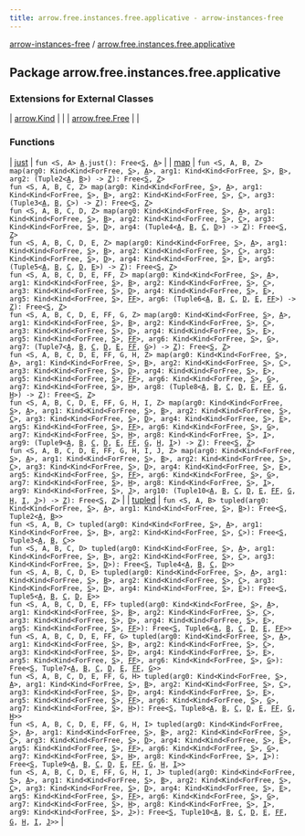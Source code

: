 ```yaml
---
title: arrow.free.instances.free.applicative - arrow-instances-free
---
```


[arrow-instances-free](../index.html) / [arrow.free.instances.free.applicative](./index.html)

## Package arrow.free.instances.free.applicative

### Extensions for External Classes

| [arrow.Kind](arrow.-kind/index.html) |  |
| [arrow.free.Free](arrow.free.-free/index.html) |  |

### Functions

| [just](just.html) | `fun <S, A> `[`A`](just.html#A)`.just(): Free<`[`S`](just.html#S)`, `[`A`](just.html#A)`>` |
| [map](map.html) | `fun <S, A, B, Z> map(arg0: Kind<Kind<ForFree, `[`S`](map.html#S)`>, `[`A`](map.html#A)`>, arg1: Kind<Kind<ForFree, `[`S`](map.html#S)`>, `[`B`](map.html#B)`>, arg2: (Tuple2<`[`A`](map.html#A)`, `[`B`](map.html#B)`>) -> `[`Z`](map.html#Z)`): Free<`[`S`](map.html#S)`, `[`Z`](map.html#Z)`>`<br>`fun <S, A, B, C, Z> map(arg0: Kind<Kind<ForFree, `[`S`](map.html#S)`>, `[`A`](map.html#A)`>, arg1: Kind<Kind<ForFree, `[`S`](map.html#S)`>, `[`B`](map.html#B)`>, arg2: Kind<Kind<ForFree, `[`S`](map.html#S)`>, `[`C`](map.html#C)`>, arg3: (Tuple3<`[`A`](map.html#A)`, `[`B`](map.html#B)`, `[`C`](map.html#C)`>) -> `[`Z`](map.html#Z)`): Free<`[`S`](map.html#S)`, `[`Z`](map.html#Z)`>`<br>`fun <S, A, B, C, D, Z> map(arg0: Kind<Kind<ForFree, `[`S`](map.html#S)`>, `[`A`](map.html#A)`>, arg1: Kind<Kind<ForFree, `[`S`](map.html#S)`>, `[`B`](map.html#B)`>, arg2: Kind<Kind<ForFree, `[`S`](map.html#S)`>, `[`C`](map.html#C)`>, arg3: Kind<Kind<ForFree, `[`S`](map.html#S)`>, `[`D`](map.html#D)`>, arg4: (Tuple4<`[`A`](map.html#A)`, `[`B`](map.html#B)`, `[`C`](map.html#C)`, `[`D`](map.html#D)`>) -> `[`Z`](map.html#Z)`): Free<`[`S`](map.html#S)`, `[`Z`](map.html#Z)`>`<br>`fun <S, A, B, C, D, E, Z> map(arg0: Kind<Kind<ForFree, `[`S`](map.html#S)`>, `[`A`](map.html#A)`>, arg1: Kind<Kind<ForFree, `[`S`](map.html#S)`>, `[`B`](map.html#B)`>, arg2: Kind<Kind<ForFree, `[`S`](map.html#S)`>, `[`C`](map.html#C)`>, arg3: Kind<Kind<ForFree, `[`S`](map.html#S)`>, `[`D`](map.html#D)`>, arg4: Kind<Kind<ForFree, `[`S`](map.html#S)`>, `[`E`](map.html#E)`>, arg5: (Tuple5<`[`A`](map.html#A)`, `[`B`](map.html#B)`, `[`C`](map.html#C)`, `[`D`](map.html#D)`, `[`E`](map.html#E)`>) -> `[`Z`](map.html#Z)`): Free<`[`S`](map.html#S)`, `[`Z`](map.html#Z)`>`<br>`fun <S, A, B, C, D, E, FF, Z> map(arg0: Kind<Kind<ForFree, `[`S`](map.html#S)`>, `[`A`](map.html#A)`>, arg1: Kind<Kind<ForFree, `[`S`](map.html#S)`>, `[`B`](map.html#B)`>, arg2: Kind<Kind<ForFree, `[`S`](map.html#S)`>, `[`C`](map.html#C)`>, arg3: Kind<Kind<ForFree, `[`S`](map.html#S)`>, `[`D`](map.html#D)`>, arg4: Kind<Kind<ForFree, `[`S`](map.html#S)`>, `[`E`](map.html#E)`>, arg5: Kind<Kind<ForFree, `[`S`](map.html#S)`>, `[`FF`](map.html#FF)`>, arg6: (Tuple6<`[`A`](map.html#A)`, `[`B`](map.html#B)`, `[`C`](map.html#C)`, `[`D`](map.html#D)`, `[`E`](map.html#E)`, `[`FF`](map.html#FF)`>) -> `[`Z`](map.html#Z)`): Free<`[`S`](map.html#S)`, `[`Z`](map.html#Z)`>`<br>`fun <S, A, B, C, D, E, FF, G, Z> map(arg0: Kind<Kind<ForFree, `[`S`](map.html#S)`>, `[`A`](map.html#A)`>, arg1: Kind<Kind<ForFree, `[`S`](map.html#S)`>, `[`B`](map.html#B)`>, arg2: Kind<Kind<ForFree, `[`S`](map.html#S)`>, `[`C`](map.html#C)`>, arg3: Kind<Kind<ForFree, `[`S`](map.html#S)`>, `[`D`](map.html#D)`>, arg4: Kind<Kind<ForFree, `[`S`](map.html#S)`>, `[`E`](map.html#E)`>, arg5: Kind<Kind<ForFree, `[`S`](map.html#S)`>, `[`FF`](map.html#FF)`>, arg6: Kind<Kind<ForFree, `[`S`](map.html#S)`>, `[`G`](map.html#G)`>, arg7: (Tuple7<`[`A`](map.html#A)`, `[`B`](map.html#B)`, `[`C`](map.html#C)`, `[`D`](map.html#D)`, `[`E`](map.html#E)`, `[`FF`](map.html#FF)`, `[`G`](map.html#G)`>) -> `[`Z`](map.html#Z)`): Free<`[`S`](map.html#S)`, `[`Z`](map.html#Z)`>`<br>`fun <S, A, B, C, D, E, FF, G, H, Z> map(arg0: Kind<Kind<ForFree, `[`S`](map.html#S)`>, `[`A`](map.html#A)`>, arg1: Kind<Kind<ForFree, `[`S`](map.html#S)`>, `[`B`](map.html#B)`>, arg2: Kind<Kind<ForFree, `[`S`](map.html#S)`>, `[`C`](map.html#C)`>, arg3: Kind<Kind<ForFree, `[`S`](map.html#S)`>, `[`D`](map.html#D)`>, arg4: Kind<Kind<ForFree, `[`S`](map.html#S)`>, `[`E`](map.html#E)`>, arg5: Kind<Kind<ForFree, `[`S`](map.html#S)`>, `[`FF`](map.html#FF)`>, arg6: Kind<Kind<ForFree, `[`S`](map.html#S)`>, `[`G`](map.html#G)`>, arg7: Kind<Kind<ForFree, `[`S`](map.html#S)`>, `[`H`](map.html#H)`>, arg8: (Tuple8<`[`A`](map.html#A)`, `[`B`](map.html#B)`, `[`C`](map.html#C)`, `[`D`](map.html#D)`, `[`E`](map.html#E)`, `[`FF`](map.html#FF)`, `[`G`](map.html#G)`, `[`H`](map.html#H)`>) -> `[`Z`](map.html#Z)`): Free<`[`S`](map.html#S)`, `[`Z`](map.html#Z)`>`<br>`fun <S, A, B, C, D, E, FF, G, H, I, Z> map(arg0: Kind<Kind<ForFree, `[`S`](map.html#S)`>, `[`A`](map.html#A)`>, arg1: Kind<Kind<ForFree, `[`S`](map.html#S)`>, `[`B`](map.html#B)`>, arg2: Kind<Kind<ForFree, `[`S`](map.html#S)`>, `[`C`](map.html#C)`>, arg3: Kind<Kind<ForFree, `[`S`](map.html#S)`>, `[`D`](map.html#D)`>, arg4: Kind<Kind<ForFree, `[`S`](map.html#S)`>, `[`E`](map.html#E)`>, arg5: Kind<Kind<ForFree, `[`S`](map.html#S)`>, `[`FF`](map.html#FF)`>, arg6: Kind<Kind<ForFree, `[`S`](map.html#S)`>, `[`G`](map.html#G)`>, arg7: Kind<Kind<ForFree, `[`S`](map.html#S)`>, `[`H`](map.html#H)`>, arg8: Kind<Kind<ForFree, `[`S`](map.html#S)`>, `[`I`](map.html#I)`>, arg9: (Tuple9<`[`A`](map.html#A)`, `[`B`](map.html#B)`, `[`C`](map.html#C)`, `[`D`](map.html#D)`, `[`E`](map.html#E)`, `[`FF`](map.html#FF)`, `[`G`](map.html#G)`, `[`H`](map.html#H)`, `[`I`](map.html#I)`>) -> `[`Z`](map.html#Z)`): Free<`[`S`](map.html#S)`, `[`Z`](map.html#Z)`>`<br>`fun <S, A, B, C, D, E, FF, G, H, I, J, Z> map(arg0: Kind<Kind<ForFree, `[`S`](map.html#S)`>, `[`A`](map.html#A)`>, arg1: Kind<Kind<ForFree, `[`S`](map.html#S)`>, `[`B`](map.html#B)`>, arg2: Kind<Kind<ForFree, `[`S`](map.html#S)`>, `[`C`](map.html#C)`>, arg3: Kind<Kind<ForFree, `[`S`](map.html#S)`>, `[`D`](map.html#D)`>, arg4: Kind<Kind<ForFree, `[`S`](map.html#S)`>, `[`E`](map.html#E)`>, arg5: Kind<Kind<ForFree, `[`S`](map.html#S)`>, `[`FF`](map.html#FF)`>, arg6: Kind<Kind<ForFree, `[`S`](map.html#S)`>, `[`G`](map.html#G)`>, arg7: Kind<Kind<ForFree, `[`S`](map.html#S)`>, `[`H`](map.html#H)`>, arg8: Kind<Kind<ForFree, `[`S`](map.html#S)`>, `[`I`](map.html#I)`>, arg9: Kind<Kind<ForFree, `[`S`](map.html#S)`>, `[`J`](map.html#J)`>, arg10: (Tuple10<`[`A`](map.html#A)`, `[`B`](map.html#B)`, `[`C`](map.html#C)`, `[`D`](map.html#D)`, `[`E`](map.html#E)`, `[`FF`](map.html#FF)`, `[`G`](map.html#G)`, `[`H`](map.html#H)`, `[`I`](map.html#I)`, `[`J`](map.html#J)`>) -> `[`Z`](map.html#Z)`): Free<`[`S`](map.html#S)`, `[`Z`](map.html#Z)`>` |
| [tupled](tupled.html) | `fun <S, A, B> tupled(arg0: Kind<Kind<ForFree, `[`S`](tupled.html#S)`>, `[`A`](tupled.html#A)`>, arg1: Kind<Kind<ForFree, `[`S`](tupled.html#S)`>, `[`B`](tupled.html#B)`>): Free<`[`S`](tupled.html#S)`, Tuple2<`[`A`](tupled.html#A)`, `[`B`](tupled.html#B)`>>`<br>`fun <S, A, B, C> tupled(arg0: Kind<Kind<ForFree, `[`S`](tupled.html#S)`>, `[`A`](tupled.html#A)`>, arg1: Kind<Kind<ForFree, `[`S`](tupled.html#S)`>, `[`B`](tupled.html#B)`>, arg2: Kind<Kind<ForFree, `[`S`](tupled.html#S)`>, `[`C`](tupled.html#C)`>): Free<`[`S`](tupled.html#S)`, Tuple3<`[`A`](tupled.html#A)`, `[`B`](tupled.html#B)`, `[`C`](tupled.html#C)`>>`<br>`fun <S, A, B, C, D> tupled(arg0: Kind<Kind<ForFree, `[`S`](tupled.html#S)`>, `[`A`](tupled.html#A)`>, arg1: Kind<Kind<ForFree, `[`S`](tupled.html#S)`>, `[`B`](tupled.html#B)`>, arg2: Kind<Kind<ForFree, `[`S`](tupled.html#S)`>, `[`C`](tupled.html#C)`>, arg3: Kind<Kind<ForFree, `[`S`](tupled.html#S)`>, `[`D`](tupled.html#D)`>): Free<`[`S`](tupled.html#S)`, Tuple4<`[`A`](tupled.html#A)`, `[`B`](tupled.html#B)`, `[`C`](tupled.html#C)`, `[`D`](tupled.html#D)`>>`<br>`fun <S, A, B, C, D, E> tupled(arg0: Kind<Kind<ForFree, `[`S`](tupled.html#S)`>, `[`A`](tupled.html#A)`>, arg1: Kind<Kind<ForFree, `[`S`](tupled.html#S)`>, `[`B`](tupled.html#B)`>, arg2: Kind<Kind<ForFree, `[`S`](tupled.html#S)`>, `[`C`](tupled.html#C)`>, arg3: Kind<Kind<ForFree, `[`S`](tupled.html#S)`>, `[`D`](tupled.html#D)`>, arg4: Kind<Kind<ForFree, `[`S`](tupled.html#S)`>, `[`E`](tupled.html#E)`>): Free<`[`S`](tupled.html#S)`, Tuple5<`[`A`](tupled.html#A)`, `[`B`](tupled.html#B)`, `[`C`](tupled.html#C)`, `[`D`](tupled.html#D)`, `[`E`](tupled.html#E)`>>`<br>`fun <S, A, B, C, D, E, FF> tupled(arg0: Kind<Kind<ForFree, `[`S`](tupled.html#S)`>, `[`A`](tupled.html#A)`>, arg1: Kind<Kind<ForFree, `[`S`](tupled.html#S)`>, `[`B`](tupled.html#B)`>, arg2: Kind<Kind<ForFree, `[`S`](tupled.html#S)`>, `[`C`](tupled.html#C)`>, arg3: Kind<Kind<ForFree, `[`S`](tupled.html#S)`>, `[`D`](tupled.html#D)`>, arg4: Kind<Kind<ForFree, `[`S`](tupled.html#S)`>, `[`E`](tupled.html#E)`>, arg5: Kind<Kind<ForFree, `[`S`](tupled.html#S)`>, `[`FF`](tupled.html#FF)`>): Free<`[`S`](tupled.html#S)`, Tuple6<`[`A`](tupled.html#A)`, `[`B`](tupled.html#B)`, `[`C`](tupled.html#C)`, `[`D`](tupled.html#D)`, `[`E`](tupled.html#E)`, `[`FF`](tupled.html#FF)`>>`<br>`fun <S, A, B, C, D, E, FF, G> tupled(arg0: Kind<Kind<ForFree, `[`S`](tupled.html#S)`>, `[`A`](tupled.html#A)`>, arg1: Kind<Kind<ForFree, `[`S`](tupled.html#S)`>, `[`B`](tupled.html#B)`>, arg2: Kind<Kind<ForFree, `[`S`](tupled.html#S)`>, `[`C`](tupled.html#C)`>, arg3: Kind<Kind<ForFree, `[`S`](tupled.html#S)`>, `[`D`](tupled.html#D)`>, arg4: Kind<Kind<ForFree, `[`S`](tupled.html#S)`>, `[`E`](tupled.html#E)`>, arg5: Kind<Kind<ForFree, `[`S`](tupled.html#S)`>, `[`FF`](tupled.html#FF)`>, arg6: Kind<Kind<ForFree, `[`S`](tupled.html#S)`>, `[`G`](tupled.html#G)`>): Free<`[`S`](tupled.html#S)`, Tuple7<`[`A`](tupled.html#A)`, `[`B`](tupled.html#B)`, `[`C`](tupled.html#C)`, `[`D`](tupled.html#D)`, `[`E`](tupled.html#E)`, `[`FF`](tupled.html#FF)`, `[`G`](tupled.html#G)`>>`<br>`fun <S, A, B, C, D, E, FF, G, H> tupled(arg0: Kind<Kind<ForFree, `[`S`](tupled.html#S)`>, `[`A`](tupled.html#A)`>, arg1: Kind<Kind<ForFree, `[`S`](tupled.html#S)`>, `[`B`](tupled.html#B)`>, arg2: Kind<Kind<ForFree, `[`S`](tupled.html#S)`>, `[`C`](tupled.html#C)`>, arg3: Kind<Kind<ForFree, `[`S`](tupled.html#S)`>, `[`D`](tupled.html#D)`>, arg4: Kind<Kind<ForFree, `[`S`](tupled.html#S)`>, `[`E`](tupled.html#E)`>, arg5: Kind<Kind<ForFree, `[`S`](tupled.html#S)`>, `[`FF`](tupled.html#FF)`>, arg6: Kind<Kind<ForFree, `[`S`](tupled.html#S)`>, `[`G`](tupled.html#G)`>, arg7: Kind<Kind<ForFree, `[`S`](tupled.html#S)`>, `[`H`](tupled.html#H)`>): Free<`[`S`](tupled.html#S)`, Tuple8<`[`A`](tupled.html#A)`, `[`B`](tupled.html#B)`, `[`C`](tupled.html#C)`, `[`D`](tupled.html#D)`, `[`E`](tupled.html#E)`, `[`FF`](tupled.html#FF)`, `[`G`](tupled.html#G)`, `[`H`](tupled.html#H)`>>`<br>`fun <S, A, B, C, D, E, FF, G, H, I> tupled(arg0: Kind<Kind<ForFree, `[`S`](tupled.html#S)`>, `[`A`](tupled.html#A)`>, arg1: Kind<Kind<ForFree, `[`S`](tupled.html#S)`>, `[`B`](tupled.html#B)`>, arg2: Kind<Kind<ForFree, `[`S`](tupled.html#S)`>, `[`C`](tupled.html#C)`>, arg3: Kind<Kind<ForFree, `[`S`](tupled.html#S)`>, `[`D`](tupled.html#D)`>, arg4: Kind<Kind<ForFree, `[`S`](tupled.html#S)`>, `[`E`](tupled.html#E)`>, arg5: Kind<Kind<ForFree, `[`S`](tupled.html#S)`>, `[`FF`](tupled.html#FF)`>, arg6: Kind<Kind<ForFree, `[`S`](tupled.html#S)`>, `[`G`](tupled.html#G)`>, arg7: Kind<Kind<ForFree, `[`S`](tupled.html#S)`>, `[`H`](tupled.html#H)`>, arg8: Kind<Kind<ForFree, `[`S`](tupled.html#S)`>, `[`I`](tupled.html#I)`>): Free<`[`S`](tupled.html#S)`, Tuple9<`[`A`](tupled.html#A)`, `[`B`](tupled.html#B)`, `[`C`](tupled.html#C)`, `[`D`](tupled.html#D)`, `[`E`](tupled.html#E)`, `[`FF`](tupled.html#FF)`, `[`G`](tupled.html#G)`, `[`H`](tupled.html#H)`, `[`I`](tupled.html#I)`>>`<br>`fun <S, A, B, C, D, E, FF, G, H, I, J> tupled(arg0: Kind<Kind<ForFree, `[`S`](tupled.html#S)`>, `[`A`](tupled.html#A)`>, arg1: Kind<Kind<ForFree, `[`S`](tupled.html#S)`>, `[`B`](tupled.html#B)`>, arg2: Kind<Kind<ForFree, `[`S`](tupled.html#S)`>, `[`C`](tupled.html#C)`>, arg3: Kind<Kind<ForFree, `[`S`](tupled.html#S)`>, `[`D`](tupled.html#D)`>, arg4: Kind<Kind<ForFree, `[`S`](tupled.html#S)`>, `[`E`](tupled.html#E)`>, arg5: Kind<Kind<ForFree, `[`S`](tupled.html#S)`>, `[`FF`](tupled.html#FF)`>, arg6: Kind<Kind<ForFree, `[`S`](tupled.html#S)`>, `[`G`](tupled.html#G)`>, arg7: Kind<Kind<ForFree, `[`S`](tupled.html#S)`>, `[`H`](tupled.html#H)`>, arg8: Kind<Kind<ForFree, `[`S`](tupled.html#S)`>, `[`I`](tupled.html#I)`>, arg9: Kind<Kind<ForFree, `[`S`](tupled.html#S)`>, `[`J`](tupled.html#J)`>): Free<`[`S`](tupled.html#S)`, Tuple10<`[`A`](tupled.html#A)`, `[`B`](tupled.html#B)`, `[`C`](tupled.html#C)`, `[`D`](tupled.html#D)`, `[`E`](tupled.html#E)`, `[`FF`](tupled.html#FF)`, `[`G`](tupled.html#G)`, `[`H`](tupled.html#H)`, `[`I`](tupled.html#I)`, `[`J`](tupled.html#J)`>>` |

